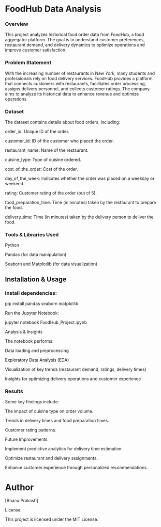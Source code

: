 # FoodHub Data Analysis

### Overview

This project analyzes historical food order data from FoodHub, a food aggregator platform. The goal is to understand customer preferences, restaurant demand, and delivery dynamics to optimize operations and improve customer satisfaction.

### Problem Statement

With the increasing number of restaurants in New York, many students and professionals rely on food delivery services. FoodHub provides a platform that connects customers with restaurants, facilitates order processing, assigns delivery personnel, and collects customer ratings. The company aims to analyze its historical data to enhance revenue and optimize operations.

### Dataset

The dataset contains details about food orders, including:

order_id: Unique ID of the order.

customer_id: ID of the customer who placed the order.

restaurant_name: Name of the restaurant.

cuisine_type: Type of cuisine ordered.

cost_of_the_order: Cost of the order.

day_of_the_week: Indicates whether the order was placed on a weekday or weekend.

rating: Customer rating of the order (out of 5).

food_preparation_time: Time (in minutes) taken by the restaurant to prepare the food.

delivery_time: Time (in minutes) taken by the delivery person to deliver the food.

### Tools & Libraries Used

Python

Pandas (for data manipulation)

Seaborn and Matplotlib (for data visualization)

## Installation & Usage

### Install dependencies:

pip install pandas seaborn matplotlib

Run the Jupyter Notebook:

jupyter notebook FoodHub_Project.ipynb

Analysis & Insights

The notebook performs:

Data loading and preprocessing

Exploratory Data Analysis (EDA)

Visualization of key trends (restaurant demand, ratings, delivery times)

Insights for optimizing delivery operations and customer experience

### Results

Some key findings include:

The impact of cuisine type on order volume.

Trends in delivery times and food preparation times.

Customer rating patterns.

Future Improvements

Implement predictive analytics for delivery time estimation.

Optimize restaurant and delivery assignments.

Enhance customer experience through personalized recommendations.

# Author

[Bhanu Prakash]

License

This project is licensed under the MIT License.
